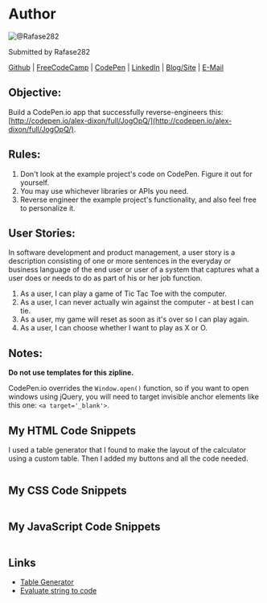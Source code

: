 # Author
![@Rafase282](https://avatars0.githubusercontent.com/Rafase282?&s=128)

Submitted by Rafase282

[Github](https://github.com/Rafase282) | [FreeCodeCamp](http://www.freecodecamp.com/rafase282) | [CodePen](http://codepen.io/Rafase282/) | [LinkedIn](https://www.linkedin.com/in/rafase282) | [Blog/Site](https://rafase282.wordpress.com/) | [E-Mail](mailto:rafase282@gmail.com)

## Objective:
Build a CodePen.io app that successfully reverse-engineers this: [http://codepen.io/alex-dixon/full/JogOpQ/](http://codepen.io/alex-dixon/full/JogOpQ/).

## Rules:
1. Don't look at the example project's code on CodePen. Figure it out for yourself.
2. You may use whichever libraries or APIs you need.
3. Reverse engineer the example project's functionality, and also feel free to personalize it.

## User Stories:
In software development and product management, a user story is a description consisting of one or more sentences in the everyday or business language of the end user or user of a system that captures what a user does or needs to do as part of his or her job function.
1. As a user, I can play a game of Tic Tac Toe with the computer.
2. As a user, I can never actually win against the computer - at best I can tie.
3. As a user, my game will reset as soon as it's over so I can play again.
4. As a user, I can choose whether I want to play as X or O.

## Notes:
**Do not use templates for this zipline.**

CodePen.io overrides the `Window.open()` function, so if you want to open windows using jQuery, you will need to target invisible anchor elements like this one: `<a target='_blank'>`.

## My HTML Code Snippets
I used a table generator that I found to make the layout of the calculator using a custom table. Then I added my buttons and all the code needed.

```html

```

## My CSS Code Snippets

```css

```

## My JavaScript Code Snippets

```js

```

## Links
- [Table Generator](http://www.tablesgenerator.com/html_tables)
- [Evaluate string to code](https://www.everythingfrontend.com/posts/studying-javascript-eval.html)

